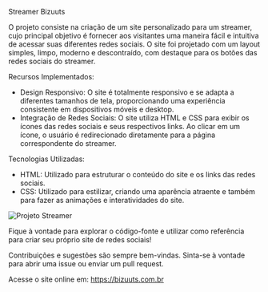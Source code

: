 Streamer Bizuuts

 O projeto consiste na criação de um site personalizado para um streamer, cujo principal objetivo é fornecer aos visitantes uma maneira fácil e intuitiva de acessar suas diferentes redes sociais. O site foi projetado com um layout simples, limpo, moderno e descontraído, com destaque para os botões das redes sociais do streamer.

Recursos Implementados:
- Design Responsivo: O site é totalmente responsivo e se adapta a diferentes tamanhos de tela, proporcionando uma experiência consistente em dispositivos móveis e desktop.
- Integração de Redes Sociais: O site utiliza HTML e CSS para exibir os ícones das redes sociais e seus respectivos links. Ao clicar em um ícone, o usuário é redirecionado diretamente para a página correspondente do streamer.

Tecnologias Utilizadas:
- HTML: Utilizado para estruturar o conteúdo do site e os links das redes sociais.
- CSS: Utilizado para estilizar, criando uma aparência atraente e também para fazer as animações e interatividades do site.
  
![Projeto Streamer](https://github.com/RafaaKing/Streamer-Bizuuts/assets/138323110/71b0fbaa-3ddb-4f57-a46f-fd2b7186d303)

Fique à vontade para explorar o código-fonte e utilizar como referência para criar seu próprio site de redes sociais!

Contribuições e sugestões são sempre bem-vindas. Sinta-se à vontade para abrir uma issue ou enviar um pull request.

Acesse o site online em: https://bizuuts.com.br
